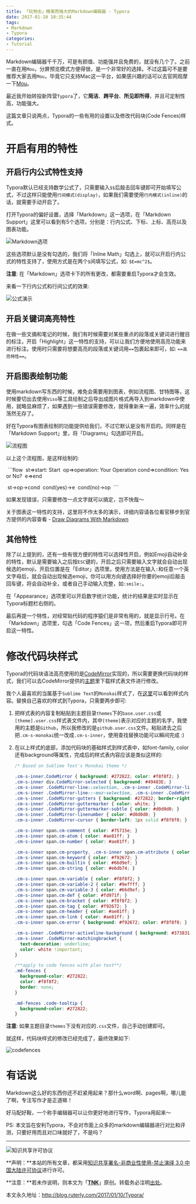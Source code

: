 ```yaml
---
title: 「玩物志」精美而强大的Markdown编辑器 - Typora
date: 2017-01-10 10:35:44
tags:
- Markdown
- Typora
categories:
- Tutorial
---
```


Markdown编辑器千千万，可是有颜值、功能强并且免费的，就没有几个了。之前一直在用`Mou`，分屏预览模式方便得很，是一个非常好的选择。不过这篇可不是要推荐大家去用`Mou`，毕竟它只支持Mac这一平台，如果感兴趣的话可以去官网观摩一下[Mou](http://25.io/mou/)。

最近我开始转投新阵营`Typora`了，它**简洁**、**跨平台**、**所见即所得**，并且可定制性高，功能强大。

这篇文章只说两点，Typora的一些有用的设置以及修改代码块(Code Fences)样式。

# 开启有用的特性

## 开启行内公式特性支持

Typora默认已经支持数学公式了，只需要输入`$$`后敲击回车键即可开始填写公式，不过这样只能使用`行间模式(display)`，如果我们需要使用`行内模式(inline)`的话，就需要手动开启了。

打开Typora的偏好设置，选择「Markdown」这一选项，在「Markdown Support」这里可以看到有5个选项，分别是：行内公式、下标、上标、高亮以及图表功能。

![Markdown选项](/images/Typora/preference.png)

这些选项默认是没有勾选的，我们将「Inline Math」勾选上，就可以开启行内公式的特性支持了，使用方式是在两个`$`间填写公式，如: `$E=mc^2$`。

**注意**: 在「Markdown」选项卡下的所有更改，都需要重启Typora才会生效。

来看一下行内公式和行间公式的效果:

![公式演示](/images/Typora/math.gif)

## 开启关键词高亮特性

在做一些文摘和笔记的时候，我们有时候需要对某些重点的段落或关键词进行醒目的标注，开启「Highlight」这一特性的支持，可以让我们方便地使用高亮功能来进行标注。使用时只需要将想要高亮的段落或关键词用`==`包裹起来即可，如: `==高亮特性==`。

## 开启图表绘制功能

使用markdown写东西的时候，难免会需要用到图表，例如流程图、甘特图等，这时候要切出去使用`Viso`等工具绘制之后导出成图片格式再导入到markdown中使用，就略显麻烦了，如果遇到一些错误需要修改，就得重新来一遍，效率什么的就荡然无存了。

好在Typora有图表绘制的功能提供给我们，不过它默认是没有开启的。同样是在「Markdown Support」里，将「Diagrams」勾选即可开启。

![流程图](/images/Typora/flowchart.png)

以上这个流程图，是这样绘制的:

​	\`\`\`flow
​	st=>start: Start
​	op=>operation: Your Operation
​	cond=>condition: Yes or No?
​	e=>end

​	st->op->cond
​	cond(yes)->e
​	cond(no)->op
​	\`\`\`

如果发现错误，只需要修改一点文字就可以搞定，岂不快哉～

关于图表这一特性的支持，这里将不作太多的演示，详细内容请各位看官移步到官方提供的内容查看 - [Draw Diagrams With Markdown](http://support.typora.io/Draw-Diagrams-With-Markdown/)

## 其他特性

除了以上提到的，还有一些有很方便的特性可以选择性开启，例如Emoji自动补全的特性，默认是需要输入之后按`ESC`键的，开启之后只需要输入文字就会自动出现候选的emoji，开启位置是在「Editor」选项里。使用方法是在输入`:`和任意一个英文字母后，就会自动出现候选emoji，你可以用方向键选择好你要的emoji后敲击回车键，将会自动补全，或者自己手动输入完整，如`:smile:`。

在「Appearance」选项里可以开启数字统计功能，统计的结果是实时显示在Typora标题栏右侧的。

最后再提一个特性，对经常贴代码的程序猿们是非常有用的，就是显示行号。在「Markdown」选项里，勾选「Code Fences」这一项，然后重启Typora即可开启这一特性。

# 修改代码块样式

Typora的代码块语法高亮使用的是[CodeMirror](http://codemirror.net/)实现的，所以需要更换代码块的样式，我们可以去CodeMirror提供的[主题](http://codemirror.net/theme/)里下载样式表文件进行修改。

我个人最喜欢的当属基于`Sublime Text`的`Monokai`样式了，在[这里](http://codemirror.net/theme/monokai.css)可以看到样式内容。替换自己喜欢的样式到Typora，只需要两步即可:

1. 把样式表的内容复制粘贴到主题目录`themes`下的`base.user.css`或`[theme].user.css`样式表文件内，其中`[theme]`表示对应的主题的名字，我使用的主题是`Github`，所以我修改的是`github.user.css`文件。粘贴进去之后把`.cm-s-monokai`统一改成`.cm-s-inner`，使用查找替换功能可以瞬间完成 :)

2. 在以上样式的底部，添加代码块的基础样式到样式表中，如font-family, color还有background等属性，完成后的样式表内容应该是类似这样的:

   ```css
   /* Based on Sublime Text's Monokai theme */

   .cm-s-inner.CodeMirror { background: #272822; color: #f8f8f2; }
   .cm-s-inner div.CodeMirror-selected { background: #49483E; }
   .cm-s-inner .CodeMirror-line::selection, .cm-s-inner .CodeMirror-line > span::selection, .cm-s-inner .CodeMirror-line > span > span::selection { background: rgba(73, 72, 62, .99); }
   .cm-s-inner .CodeMirror-line::-moz-selection, .cm-s-inner .CodeMirror-line > span::-moz-selection, .cm-s-inner .CodeMirror-line > span > span::-moz-selection { background: rgba(73, 72, 62, .99); }
   .cm-s-inner .CodeMirror-gutters { background: #272822; border-right: 0px; }
   .cm-s-inner .CodeMirror-guttermarker { color: white; }
   .cm-s-inner .CodeMirror-guttermarker-subtle { color: #d0d0d0; }
   .cm-s-inner .CodeMirror-linenumber { color: #d0d0d0; }
   .cm-s-inner .CodeMirror-cursor { border-left: 1px solid #f8f8f0; }

   .cm-s-inner span.cm-comment { color: #75715e; }
   .cm-s-inner span.cm-atom { color: #ae81ff; }
   .cm-s-inner span.cm-number { color: #ae81ff; }

   .cm-s-inner span.cm-property, .cm-s-inner span.cm-attribute { color: #a6e22e; }
   .cm-s-inner span.cm-keyword { color: #f92672; }
   .cm-s-inner span.cm-builtin { color: #66d9ef; }
   .cm-s-inner span.cm-string { color: #e6db74; }

   .cm-s-inner span.cm-variable { color: #f8f8f2; }
   .cm-s-inner span.cm-variable-2 { color: #9effff; }
   .cm-s-inner span.cm-variable-3 { color: #66d9ef; }
   .cm-s-inner span.cm-def { color: #fd971f; }
   .cm-s-inner span.cm-bracket { color: #f8f8f2; }
   .cm-s-inner span.cm-tag { color: #f92672; }
   .cm-s-inner span.cm-header { color: #ae81ff; }
   .cm-s-inner span.cm-link { color: #ae81ff; }
   .cm-s-inner span.cm-error { background: #f92672; color: #f8f8f0; }

   .cm-s-inner .CodeMirror-activeline-background { background: #373831; }
   .cm-s-inner .CodeMirror-matchingbracket {
     text-decoration: underline;
     color: white !important;
   }

   /**apply to code fences with plan text**/
   .md-fences {
     background-color: #272822;
     color: #f8f8f2;
     border: none;
   }

   .md-fences .code-tooltip {
     background-color: #272822;
   }
   ```
**注意**: 如果主题目录`themes`下没有对应的`.css`文件，自己手动创建即可。

就这样，代码块样式的修改已经完成了，最终效果如下:

![codefences](/images/Typora/codefences.png)

# 有话说

Markdown这么好的东西你还不赶紧用起来？那什么word啊、pages啊，哪儿能了啊，专注写作才是正道嘛！

好马配好鞍，一个称手编辑器可以让你更好地进行写作，Typora用起来～

PS: 本文旨在安利Typora，不会对市面上众多的markdown编辑器进行对比和评测，只要好用而且对口味就好了，不是吗？

---

![知识共享许可协议](https://i.creativecommons.org/l/by-nc-nd/3.0/cn/88x31.png)

**声明：**本站的所有文章，都采用[知识共享署名-非商业性使用-禁止演绎 3.0 中国大陆许可协议](http://creativecommons.org/licenses/by-nc-nd/3.0/cn/)进行许可。

**注意：**若未作说明，则本文为「[**TNK**](http://blog.ruterly.com/)」原创。转载务必注明[出处](http://blog.ruterly.com/2017/01/10/Typora/)。

本文永久地址：http://blog.ruterly.com/2017/01/10/Typora/
